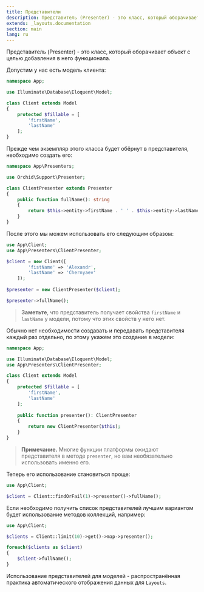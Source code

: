 ```yaml
---
title: Представители
description: Представитель (Presenter) - это класс, который оборачивает другой объект с целью добавления в него функционала. 
extends: _layouts.documentation
section: main
lang: ru
---
```


Представитель (Presenter) - это класс, который оборачивает объект с целью добавления в него функционала. 

Допустим у нас есть модель клиента:
```php
namespace App;

use Illuminate\Database\Eloquent\Model;

class Client extends Model
{
    protected $fillable = [
        'firstName',
        'lastName'
    ];
}
```

Прежде чем экземпляр этого класса будет обёрнут в представителя, необходимо создать его:

```php
namespace App\Presenters;

use Orchid\Support\Presenter;

class ClientPresenter extends Presenter
{
    public function fullName(): string
    {
        return $this->entity->firstName . ' ' . $this->entity->lastName;
    }
}
```

После этого мы можем использовать его следующим образом:

```php
use App\Client;
use App\Presenters\ClientPresenter;

$client = new Client([
        'fistName' => 'Alexandr',
        'lastName' => 'Chernyaev'
    ]);
    
$presenter = new ClientPresenter($client);

$presenter->fullName();
```

> **Заметьте**, что представитель получает свойства `firstName` и `lastName` у модели, потому что этих свойств у него нет.

Обычно нет необходимости создавать и передавать представителя каждый раз отдельно, по этому укажем это создание в модели:

```php
namespace App;

use Illuminate\Database\Eloquent\Model;
use App\Presenters\ClientPresenter;

class Client extends Model
{
    protected $fillable = [
        'firstName',
        'lastName'
    ];
    
    public function presenter(): ClientPresenter
    {
        return new ClientPresenter($this);
    }
}
```

> **Примечание.** Многие функции платформы ожидают представителя в методе `presenter`, но вам необязательно использовать именно его.


Теперь его использование становиться проще:

```php
use App\Client;

$client = Client::findOrFail(1)->presenter()->fullName();
```

Если необходимо получить список представителей лучшим вариантом будет использование методов коллекций, например:

```php
use App\Client;

$clients = Client::limit(10)->get()->map->presenter();

foreach($clients as $client)
{
    $client->fullName();
}
```

Использование представителей для моделей - распространённая практика автоматического отображения данных для `Layouts`.

